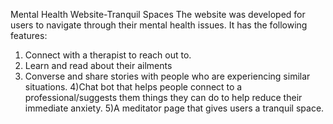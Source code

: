 Mental Health Website-Tranquil Spaces 
The website was developed for users to navigate through their mental health issues. 
It has the following features: 
1) Connect with a therapist to reach out to. 
2) Learn and read about their ailments
3) Converse and share stories with people who are experiencing similar situations.
4)Chat bot that helps people connect to a professional/suggests them things they can do to help reduce their immediate anxiety.
5)A meditator page that gives users a tranquil space. 
